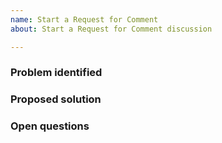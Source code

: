 ```yaml
---
name: Start a Request for Comment
about: Start a Request for Comment discussion

---
```


### Problem identified


### Proposed solution


### Open questions
